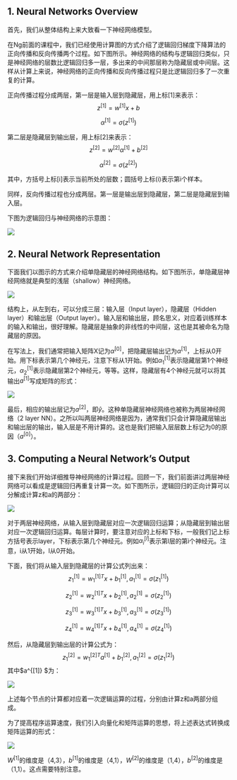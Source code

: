 ## **1. Neural Networks Overview**

首先，我们从整体结构上来大致看一下神经网络模型。

在Ng前面的课程中，我们已经使用计算图的方式介绍了逻辑回归梯度下降算法的正向传播和反向传播两个过程。如下图所示。神经网络的结构与逻辑回归类似，只是神经网络的层数比逻辑回归多一层，多出来的中间那层称为隐藏层或中间层。这样从计算上来说，神经网络的正向传播和反向传播过程只是比逻辑回归多了一次重复的计算。

正向传播过程分成两层，第一层是输入层到隐藏层，用上标[1]来表示：
$$
z^{[1]}=w^{[1]}x+b
$$

$$
\alpha^{[1]}=\sigma(z^{[1]})
$$

第二层是隐藏层到输出层，用上标[2]来表示：
$$
z^{[2]}=w^{[2]}\alpha^{[1]}+b^{[2]}
$$

$$
\alpha^{[2]}=\sigma(z^{[2]})
$$

其中，方括号上标[i]表示当前所处的层数；圆括号上标(i)表示第i个样本。

同样，反向传播过程也分成两层。第一层是输出层到隐藏层，第二层是隐藏层到输入层。

下图为逻辑回归与神经网络的示意图：

![](https://blog-1258986886.cos.ap-beijing.myqcloud.com/%E7%A5%9E%E7%BB%8F%E7%BD%91%E7%BB%9C%E4%B8%8E%E6%B7%B1%E5%BA%A6%E5%AD%A6%E4%B9%A0%EF%BC%884%EF%BC%89/5-1.jpg)

## **2. Neural Network Representation**

下面我们以图示的方式来介绍单隐藏层的神经网络结构。如下图所示，单隐藏层神经网络就是典型的浅层（shallow）神经网络。

![](https://blog-1258986886.cos.ap-beijing.myqcloud.com/%E7%A5%9E%E7%BB%8F%E7%BD%91%E7%BB%9C%E4%B8%8E%E6%B7%B1%E5%BA%A6%E5%AD%A6%E4%B9%A0%EF%BC%884%EF%BC%89/5-2.jpg)

结构上，从左到右，可以分成三层：输入层（Input layer），隐藏层（Hidden layer）和输出层（Output layer）。输入层和输出层，顾名思义，对应着训练样本的输入和输出，很好理解。隐藏层是抽象的非线性的中间层，这也是其被命名为隐藏层的原因。

在写法上，我们通常把输入矩阵X记为$\alpha^{[0]}$，把隐藏层输出记为$\alpha^{[1]}$，上标从0开始。用下标表示第几个神经元，注意下标从1开始。例如$\alpha_1^{[1]}$表示隐藏层第1个神经元，$\alpha_2^{[1]}$表示隐藏层第2个神经元，等等。这样，隐藏层有4个神经元就可以将其输出$a^{[1]}$写成矩阵的形式：

![](https://blog-1258986886.cos.ap-beijing.myqcloud.com/%E7%A5%9E%E7%BB%8F%E7%BD%91%E7%BB%9C%E4%B8%8E%E6%B7%B1%E5%BA%A6%E5%AD%A6%E4%B9%A0%EF%BC%884%EF%BC%89/5-3.jpg)

最后，相应的输出层记为$a^{[2]}$，即$\hat y$。这种单隐藏层神经网络也被称为两层神经网络（2 layer NN）。之所以叫两层神经网络是因为，通常我们只会计算隐藏层输出和输出层的输出，输入层是不用计算的。这也是我们把输入层层数上标记为0的原因$（a^{[0]}）$。

## **3. Computing a Neural Network’s Output**

接下来我们开始详细推导神经网络的计算过程。回顾一下，我们前面讲过两层神经网络可以看成是逻辑回归再重复计算一次。如下图所示，逻辑回归的正向计算可以分解成计算z和a的两部分：

![](https://blog-1258986886.cos.ap-beijing.myqcloud.com/%E7%A5%9E%E7%BB%8F%E7%BD%91%E7%BB%9C%E4%B8%8E%E6%B7%B1%E5%BA%A6%E5%AD%A6%E4%B9%A0%EF%BC%884%EF%BC%89/5-4.jpg)

对于两层神经网络，从输入层到隐藏层对应一次逻辑回归运算；从隐藏层到输出层对应一次逻辑回归运算。每层计算时，要注意对应的上标和下标，一般我们记上标方括号表示layer，下标表示第几个神经元。例如$\alpha_i^{[l]}$表示第l层的第i个神经元。注意，i从1开始，l从0开始。

下面，我们将从输入层到隐藏层的计算公式列出来：
$$
z_1^{[1]}=w_1^{[1]T}x+b_1^{[1]},a_1^{[1]}=\sigma(z_1^{[1]})
$$

$$
z_2^{[1]}=w_2^{[1]T}x+b_2^{[1]},a_2^{[1]}=\sigma(z_2^{[1]})
$$

$$
z_3^{[1]}=w_3^{[1]T}x+b_3^{[1]},a_3^{[1]}=\sigma(z_3^{[1]})
$$

$$
z_4^{[1]}=w_4^{[1]T}x+b_4^{[1]},a_4^{[1]}=\sigma(z_4^{[1]})
$$

然后，从隐藏层到输出层的计算公式为：
$$
z_1^{[2]}=w_1^{[2]T}a^{[1]}+b_1^{[2]},a_1^{[2]}=\sigma(z_1^{[2]})
$$
其中$a^{[1]} $为：

![](https://blog-1258986886.cos.ap-beijing.myqcloud.com/%E7%A5%9E%E7%BB%8F%E7%BD%91%E7%BB%9C%E4%B8%8E%E6%B7%B1%E5%BA%A6%E5%AD%A6%E4%B9%A0%EF%BC%884%EF%BC%89/5-3.jpg)

上述每个节点的计算都对应着一次逻辑运算的过程，分别由计算z和a两部分组成。

为了提高程序运算速度，我们引入向量化和矩阵运算的思想，将上述表达式转换成矩阵运算的形式：

![](https://blog-1258986886.cos.ap-beijing.myqcloud.com/%E7%A5%9E%E7%BB%8F%E7%BD%91%E7%BB%9C%E4%B8%8E%E6%B7%B1%E5%BA%A6%E5%AD%A6%E4%B9%A0%EF%BC%884%EF%BC%89/5-5.jpg)

$W^{[1]}$的维度是（4,3），$b^{[1]}$的维度是（4,1），$W^{[2]}$的维度是（1,4），$b^{[2]}$的维度是（1,1）。这点需要特别注意。

